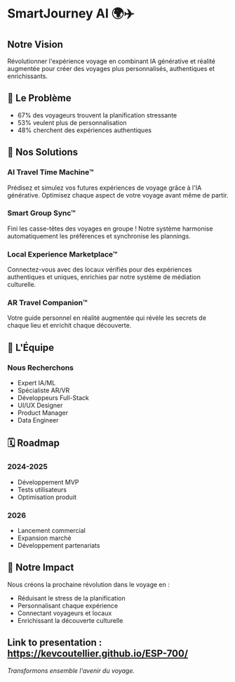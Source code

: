 # SmartJourney AI 🌍✈️

## Notre Vision
Révolutionner l'expérience voyage en combinant IA générative et réalité augmentée pour créer des voyages plus personnalisés, authentiques et enrichissants.

## 🎯 Le Problème
- 67% des voyageurs trouvent la planification stressante
- 53% veulent plus de personnalisation
- 48% cherchent des expériences authentiques

## 🚀 Nos Solutions

### AI Travel Time Machine™
Prédisez et simulez vos futures expériences de voyage grâce à l'IA générative. Optimisez chaque aspect de votre voyage avant même de partir.

### Smart Group Sync™
Fini les casse-têtes des voyages en groupe ! Notre système harmonise automatiquement les préférences et synchronise les plannings.

### Local Experience Marketplace™
Connectez-vous avec des locaux vérifiés pour des expériences authentiques et uniques, enrichies par notre système de médiation culturelle.

### AR Travel Companion™
Votre guide personnel en réalité augmentée qui révèle les secrets de chaque lieu et enrichit chaque découverte.

## 👥 L'Équipe

### Nous Recherchons
- Expert IA/ML
- Spécialiste AR/VR
- Développeurs Full-Stack
- UI/UX Designer
- Product Manager
- Data Engineer

## 🗓 Roadmap

### 2024-2025
- Développement MVP
- Tests utilisateurs
- Optimisation produit 

### 2026
- Lancement commercial
- Expansion marché
- Développement partenariats

## 💫 Notre Impact
Nous créons la prochaine révolution dans le voyage en :
- Réduisant le stress de la planification
- Personnalisant chaque expérience
- Connectant voyageurs et locaux
- Enrichissant la découverte culturelle

Link to presentation : https://kevcoutellier.github.io/ESP-700/
---
*Transformons ensemble l'avenir du voyage.*
